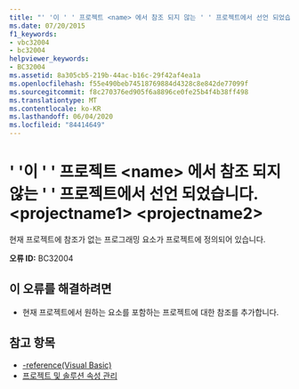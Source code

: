 ```yaml
---
title: "' '이 ' ' 프로젝트 <name> 에서 참조 되지 않는 ' ' 프로젝트에서 선언 되었습니다. <projectname1> <projectname2>"
ms.date: 07/20/2015
f1_keywords:
- vbc32004
- bc32004
helpviewer_keywords:
- BC32004
ms.assetid: 8a305cb5-219b-44ac-b16c-29f42af4ea1a
ms.openlocfilehash: f55e490beb74518769884d4328c8e842de77099f
ms.sourcegitcommit: f8c270376ed905f6a8896ce0fe25b4f4b38ff498
ms.translationtype: MT
ms.contentlocale: ko-KR
ms.lasthandoff: 06/04/2020
ms.locfileid: "84414649"
---
```

# <a name="name-is-declared-in-project-projectname1-which-is-not-referenced-by-project-projectname2"></a>' '이 ' ' 프로젝트 \<name> 에서 참조 되지 않는 ' ' 프로젝트에서 선언 되었습니다. \<projectname1> \<projectname2>
현재 프로젝트에 참조가 없는 프로그래밍 요소가 프로젝트에 정의되어 있습니다.  
  
 **오류 ID:** BC32004  
  
## <a name="to-correct-this-error"></a>이 오류를 해결하려면  
  
- 현재 프로젝트에서 원하는 요소를 포함하는 프로젝트에 대한 참조를 추가합니다.  
  
## <a name="see-also"></a>참고 항목

- [-reference(Visual Basic)](../reference/command-line-compiler/reference.md)
- [프로젝트 및 솔루션 속성 관리](/visualstudio/ide/managing-project-and-solution-properties)
